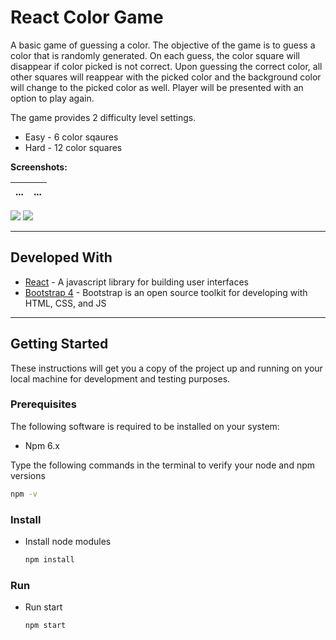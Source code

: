 # React Color Game

A basic game of guessing a color. The objective of the game is to guess a color that is randomly generated. On each guess, the color square will disappear if color picked is not correct. Upon guessing the correct color, all other squares will reappear with the picked color and the background color will change to the picked color as well. Player will be presented with an option to play again.

The game provides 2 difficulty level settings.

* Easy - 6 color sqaures
* Hard - 12 color squares

**Screenshots:**

... | ...
--- | ---
![](https://user-images.githubusercontent.com/33935506/33792331-08cb733e-dca5-11e7-9c6d-84002eba6b6b.PNG)
![](https://user-images.githubusercontent.com/33935506/33792333-0934eb70-dca5-11e7-9a1c-a36133646fb1.PNG)

---

## Developed With

* [React](https://reactjs.org/) - A javascript library for building user interfaces
* [Bootstrap 4](https://getbootstrap.com/) - Bootstrap is an open source toolkit for developing with HTML, CSS, and JS

---

## Getting Started

These instructions will get you a copy of the project up and running on your local machine for development and testing purposes.

### Prerequisites

The following software is required to be installed on your system:

* Npm 6.x

Type the following commands in the terminal to verify your node and npm versions

```bash
npm -v
```

### Install

* Install node modules

   ```bash
   npm install
   ```

### Run

* Run start

  ```bash
  npm start
  ```